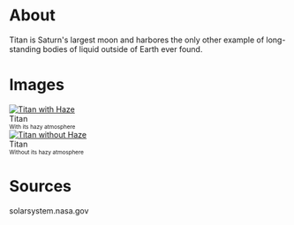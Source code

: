 <!-- TITLE: Titan -->
<!-- SUBTITLE: One of Saturn's 53 moons -->

# About
Titan is Saturn's largest moon and harbores the only other example of long-standing bodies of liquid outside of Earth ever found.


# Images
<link rel="stylesheet" href="/uploads/css/core.css">

<div class="gallery">
	<a target="_blank" href="/uploads/moons/titan/titan-haze.jpg">
<img src="/uploads/moons/titan/titan-haze.jpg" alt="Titan with Haze"/>
</a>
	<div class="desc">Titan<br><font size="1">With its hazy atmosphere</font></div>
</div>

<div class="gallery">
	<a target="_blank" href="/uploads/moons/titan/titan_nohaze.png">
<img src="/uploads/moons/titan/titan_nohaze.png" alt="Titan without Haze"/>
</a>
	<div class="desc">Titan<br><font size="1">Without its hazy atmosphere</font></div>
</div>


# Sources
solarsystem.nasa.gov